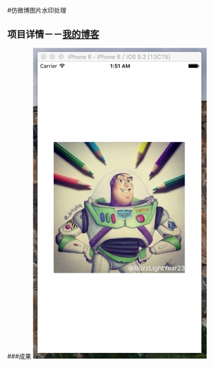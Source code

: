 #仿微博图片水印处理

## 项目详情－－[我的博客](http://www.jianshu.com/p/585f7cadb076)

###成果
![](https://github.com/OneBuzz/WaterMark/raw/master/1.png) 
